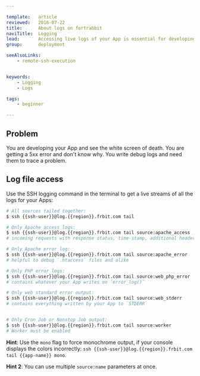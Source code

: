 ```yaml
---

template:   article
reviewed:   2016-07-22
title:      About logs on fortrabbit
naviTitle:  Logging
lead:       Accessing live logs of your App is essential for developing. Here is how you can do it on fortrabbit.
group:      deployment

seeAlsoLinks:
    - remote-ssh-execution


keywords:
    - Logging
    - Logs

tags:
    - beginner

---
```


## Problem

You are developing your App and see the white screen of death. You are getting a 5xx error and don't know why. You write debug logs and need them to trace a problem.


## Log file access

Use the SSH logging command in the terminal to get a live streams of all the logs for your Apps:

```bash
# All sources tailed together:
$ ssh {{ssh-user}}@log.{{region}}.frbit.com tail

# Only Apache access logs:
$ ssh {{ssh-user}}@log.{{region}}.frbit.com tail source:apache_access
# incoming requests with response status, time-stamp, additional headers & first line of request

# Only Apache error log:
$ ssh {{ssh-user}}@log.{{region}}.frbit.com tail source:apache_error
# helpful to debug `.htaccess` files and alike

# Only PHP error logs:
$ ssh {{ssh-user}}@log.{{region}}.frbit.com tail source:web_php_error
# contains whatever your App writes on `error_log()`

# Only web standard error output:
$ ssh {{ssh-user}}@log.{{region}}.frbit.com tail source:web_stderr
# contains everything written by your App to `STDERR`


# Only Cron Job or Nonstop Job output:
$ ssh {{ssh-user}}@log.{{region}}.frbit.com tail source:worker
# Worker must be enabled
```

**Hint**: Use the `mono` flag to force monochrome output, if your console displays the colors incorrectly: `ssh {{ssh-user}}@log.{{region}}.frbit.com tail {{app-name}} mono`.

**Hint 2**: You can use multiple `source:name` parameters at once.
